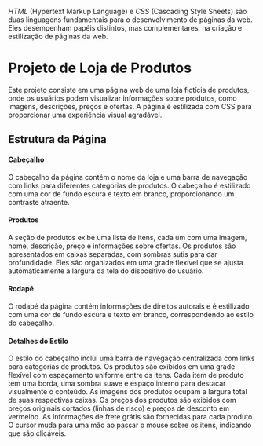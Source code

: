 *HTML* (Hypertext Markup Language) e *CSS* (Cascading Style Sheets) são duas linguagens fundamentais para o desenvolvimento de páginas da web. Eles desempenham papéis distintos, mas complementares, na criação e estilização de páginas da web. 

# Projeto de Loja de Produtos

Este projeto consiste em uma página web de uma loja fictícia de produtos, onde os usuários podem visualizar informações sobre produtos, como imagens, descrições, preços e ofertas. A página é estilizada com CSS para proporcionar uma experiência visual agradável.

## Estrutura da Página

#### Cabeçalho
O cabeçalho da página contém o nome da loja e uma barra de navegação com links para diferentes categorias de produtos. O cabeçalho é estilizado com uma cor de fundo escura e texto em branco, proporcionando um contraste atraente.

#### Produtos
A seção de produtos exibe uma lista de itens, cada um com uma imagem, nome, descrição, preço e informações sobre ofertas. Os produtos são apresentados em caixas separadas, com sombras sutis para dar profundidade. Eles são organizados em uma grade flexível que se ajusta automaticamente à largura da tela do dispositivo do usuário.

#### Rodapé
O rodapé da página contém informações de direitos autorais e é estilizado com uma cor de fundo escura e texto em branco, correspondendo ao estilo do cabeçalho.

#### Detalhes do Estilo
O estilo do cabeçalho inclui uma barra de navegação centralizada com links para categorias de produtos.
Os produtos são exibidos em uma grade flexível com espaçamento uniforme entre os itens.
Cada item de produto tem uma borda, uma sombra suave e espaço interno para destacar visualmente o conteúdo.
As imagens dos produtos ocupam a largura total de suas respectivas caixas.
Os preços dos produtos são exibidos com preços originais cortados (linhas de risco) e preços de desconto em vermelho.
As informações de frete grátis são fornecidas para cada produto.
O cursor muda para uma mão ao passar o mouse sobre os itens, indicando que são clicáveis.